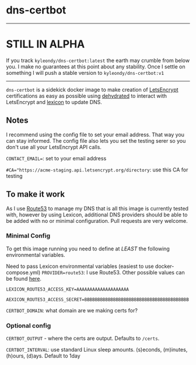 # dns-certbot

----

# STILL IN ALPHA

If you track `kyleondy/dns-certbot:latest` the earth may crumble from below you.
I make no guarantees at this point about any stability.
Once I settle on something I will push a stable version to `kyleondy/dns-certbot:v1`

----

`dns-certbot` is a sidekick docker image to make creation of [LetsEncrypt](https://letsencrypt.org/) certifications as easy as possible using [dehydrated](https://github.com/lukas2511/dehydrated) to interact with LetsEncrypt and [lexicon](https://github.com/AnalogJ/lexicon) to update DNS.


## Notes

I recommend using the config file to set your email address. That way you can stay informed.
The config file also lets you set the testing serer so you don't use all your LetsEncrypt API calls.


`CONTACT_EMAIL=`: set to your email address

`#CA="https://acme-staging.api.letsencrypt.org/directory`: use this CA for testing


## To make it work

As I use [Route53](https://aws.amazon.com/route53/) to manage my DNS that is all this image is currently tested with, however by using Lexicon, additional DNS providers should be able to be added with no or minimal configuration. Pull requests are very welcome.

### Minimal Config

To get this image running you need to define at *LEAST* the following environmental variables.

Need to pass Lexicon environmental variables (easiest to use docker-compose.yml)
`PROVIDER=route53`: I use Route53. Other possible values can be found [here](https://github.com/AnalogJ/lexicon/tree/master/lexicon/providers).

`LEXICON_ROUTE53_ACCESS_KEY=AAAAAAAAAAAAAAAAAAAA`

`AEXICON_ROUTE53_ACCESS_SECRET=BBBBBBBBBBBBBBBBBBBBBBBBBBBBBBBBBBBBBBBB`

`CERTBOT_DOMAIN`: what domain are we making certs for?

### Optional config

`CERTBOT_OUTPUT` - where the certs are output. Defaults to `/certs`.

`CERTBOT_INTERVAL`: use standard Linux sleep amounts. (s)econds, (m)inutes, (h)ours, (d)ays. Default to 1day
